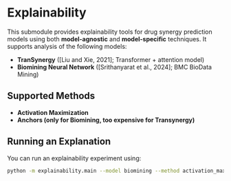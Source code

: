 # Explainability

This submodule provides explainability tools for drug synergy prediction models using both **model-agnostic** and **model-specific** techniques. It supports analysis of the following models:

- **TranSynergy** ([Liu and Xie, 2021]; Transformer + attention model)
- **Biomining Neural Network** ([Srithanyarat et al., 2024]; BMC BioData Mining)

## Supported Methods

- **Activation Maximization**
- **Anchors (only for Biomining, too expensive for Transynergy)**

## Running an Explanation

You can run an explainability experiment using:

```bash
python -m explainability.main --model biomining --method activation_max
```
